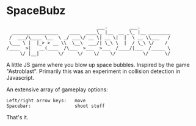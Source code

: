 SpaceBubz
==========

                                     ___.        ___.           
      _________________    ____  ____\_ |__  __ _\_ |__ ________
     /  ___/\____ \__  \ _/ ___\/ __ \| __ \|  |  \ __ \\___   /
     \___ \ |  |_> > __ \\  \__\  ___/| \_\ \  |  / \_\ \/    / 
    /____  >|   __(____  /\___  >___  >___  /____/|___  /_____ \
         \/ |__|       \/     \/    \/    \/          \/      \/

A little JS game where you blow up space bubbles.  Inspired by the game "Astroblast".  Primarily this was an experiment in collision detection in Javascript.

An extensive array of gameplay options:

    Left/right arrow keys:   move
    Spacebar:                shoot stuff

That's it.
